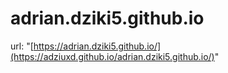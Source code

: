 # adrian.dziki5.github.io
url: "[https://adrian.dziki5.github.io/](https://adziuxd.github.io/adrian.dziki5.github.io/)"
